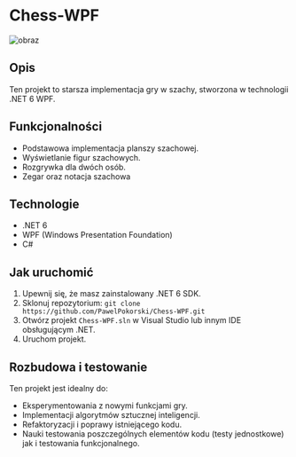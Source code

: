 # Chess-WPF
![obraz](https://github.com/user-attachments/assets/acc46c1a-a8b8-4086-8274-f3e82eaa469e)

## Opis

Ten projekt to starsza implementacja gry w szachy, stworzona w technologii .NET 6 WPF.

## Funkcjonalności

* Podstawowa implementacja planszy szachowej.
* Wyświetlanie figur szachowych.
* Rozgrywka dla dwóch osób.
* Zegar oraz notacja szachowa

## Technologie

* .NET 6
* WPF (Windows Presentation Foundation)
* C#

## Jak uruchomić

1.  Upewnij się, że masz zainstalowany .NET 6 SDK.
2.  Sklonuj repozytorium: `git clone https://github.com/PawelPokorski/Chess-WPF.git`
3.  Otwórz projekt `Chess-WPF.sln` w Visual Studio lub innym IDE obsługującym .NET.
4.  Uruchom projekt.

## Rozbudowa i testowanie

Ten projekt jest idealny do:

* Eksperymentowania z nowymi funkcjami gry.
* Implementacji algorytmów sztucznej inteligencji.
* Refaktoryzacji i poprawy istniejącego kodu.
* Nauki testowania poszczególnych elementów kodu (testy jednostkowe) jak i testowania funkcjonalnego.

